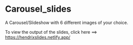 # Carousel_slides
A Carousel/Slideshow with 6 different images of  your choice.

To view the output of the slides, click here ==> https://hendrixslides.netlify.app/
